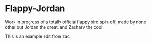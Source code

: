# Flappy-Jordan
Work in progress of a totally official flappy bird spin-off, made by none other but Jordan the great, and Zachary the cool.  


This is an example edit from zac
